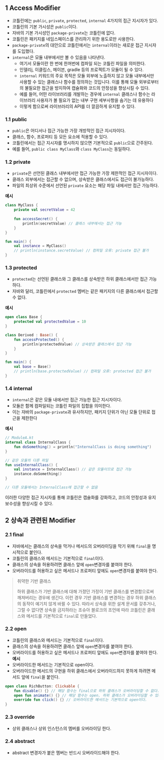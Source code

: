 ## 1 Access Modifier

- 코틀린에는 `public`, `private`, `protected`, `internal` 4가지의 접근 지시자가 있다.
- 코틀린의 기본 가시성은 `public`이다.
- 자바의 기본 가시성인 `package-private`는 코틀린에 없다.
- 코틀린은 패키지를 네임스페이스를 관리하기 위한 용도로만 사용한다.
- `package-private`의 대안으로 코틀린에서는 `internal`이라는 새로운 접근 지시자를 도입했다.
- `internal`은 모듈 내부에서만 볼 수 있음을 나타낸다.
	- 여기서 모듈이란 한 번에 한꺼번에 컴파일 되는 코틀린 파일을 의미한다.
	- 인델리j, 이클립스, 메이븐, gradle 등의 프로젝트가 모듈이 될 수 있다.
	- `internal` 키워드의 주요 목적은 모듈 외부에 노출하지 않고 모듈 내부에서만 사용할 수 있는 클래스나 함수를 정의하는 것입니다. 이를 통해 모듈 외부로부터의 불필요한 접근을 방지하여 캡슐화와 코드의 안정성을 향상시킬 수 있다.
	- 예를 들어, 어떤 라이브러리를 개발하는 경우에 `internal` 클래스나 함수는 라이브러리 사용자가 볼 필요가 없는 내부 구현 세부사항을 숨기는 데 유용하다
	- 이렇게 함으로써 라이브러리의 API를 더 깔끔하게 유지할 수 있다.



### 1.1 public

- `public`은 어디서나 접근 가능한 가장 개방적인 접근 지시자이다.
- 클래스, 함수, 프로퍼티 등 모든 요소에 적용할 수 있다.
- 코틀린에서는 접근 지시자를 명시하지 않으면 기본적으로 `public`으로 간주된다.
- 예를 들어, `public class MyClass`와 `class MyClass`는 동일하다.



### 1.2 private

- `private`은 선언된 클래스 내부에서만 접근 가능한 가장 제한적인 접근 지시자이다.
- 클래스 외부에서는 접근할 수 없으며, 상속받은 클래스에서도 접근이 불가능하다.
- 파일의 최상위 수준에서 선언된 `private` 요소는 해당 파일 내에서만 접근 가능하다.

**예시**

```kotlin
class MyClass {
    private val secretValue = 42
    
    fun accessSecret() {
        println(secretValue) // 클래스 내부에서는 접근 가능
    }
}

fun main() {
    val instance = MyClass()
    // println(instance.secretValue) // 컴파일 오류: private 접근 불가
}
```



### 1.3 protected

- `protected`는 선언된 클래스와 그 클래스를 상속받은 하위 클래스에서만 접근 가능하다.
- 자바와 달리, 코틀린에서 `protected` 멤버는 같은 패키지의 다른 클래스에서 접근할 수 없다.



**예시**

```kotlin
open class Base {
    protected val protectedValue = 10
}

class Derived : Base() {
    fun accessProtected() {
        println(protectedValue) // 상속받은 클래스에서 접근 가능
    }
}

fun main() {
    val base = Base()
    // println(base.protectedValue) // 컴파일 오류: protected 접근 불가
}
```



### 1.4 internal

- `internal`은 같은 모듈 내에서만 접근 가능한 접근 지시자이다.
- 모듈은 함께 컴파일되는 코틀린 파일의 집합을 의미한다.
- 이는 자바의 `package-private`과 유사하지만, 패키지 단위가 아닌 모듈 단위로 접근을 제한한다



**예시**

```kotlin
// ModuleA.kt
internal class InternalClass {
    fun doSomething() = println("InternalClass is doing something")
}

// 같은 모듈의 다른 파일
fun useInternalClass() {
    val instance = InternalClass() // 같은 모듈이므로 접근 가능
    instance.doSomething()
}

// 다른 모듈에서는 InternalClass에 접근할 수 없음
```

이러한 다양한 접근 지시자를 통해 코틀린은 캡슐화를 강화하고, 코드의 안정성과 유지보수성을 향상시킬 수 있다.



## 2 상속과 관련된 Modifier

### 2.1 final

- 자바에서는 클래스의 상속을 막거나 메서드의 오버라이딩을 막기 위해 `final`을 명시적으로 붙인다.
- 코틀린의 클래스와 메서드는 기본적으로  `final`이다.
- 클래스의 상속을 허용하려면 클래스 앞에 `open`변경자를 붙여야 한다.
- 오버라이드를 허용하고 싶은 메서드나 프로퍼티 앞에도 `open`변경자를 붙여야 한다.
> 취약한 기반 클래스
>
> 하위 클래스가 기반 클래스에 대해 가졌던 가정이 기반 클래스를 변경함으로써 깨져버리는 경우에 생긴다. 이런 경우 기반 클래스를 변경하는 경우 하위 클래스의 동작이 예기치 않게 바뀔 수 있다. 따라서 상속을 위한 설계 문서를 갖추거나, 그럴 수 없다면 상속을 금지하라는 조슈아 블로크의 조언에 따라 코틀린은 클래스와 메서드를 기본적으로  `final`로 만들었다.



### 2.2 open

- 코틀린의 클래스와 메서드는 기본적으로  `final`이다.
- 클래스의 상속을 허용하려면 클래스 앞에 `open`변경자를 붙여야 한다.
- 오버라이드를 허용하고 싶은 메서드나 프로퍼티 앞에도 `open`변경자를 붙여야 한다.
**예시**
- 오버라이드한 메서드는 기본적으로 open이다.
- 오버라이드한 메서드의 구현을 하위 클래스에서 오버라이드하지 못하게 하려면 메서드 앞에 `final`을 붙인다.
```kotlin
open class RichButton: Clickable {
    fun disable() {} // 해당 함수는 final으로 하위 클래스가 오버라이딩할 수 없다.
    open fun animate() {} // 해당 함수는 open. 하위 클래스가 오버라이딩할 수 있다.
    override fun click() {} // 오버라이드한 메서드는 기본적으로 open이다.
}
```



### 2.3 override

- 상위 클래스나 상위 인스턴스의 멤버를 오버라이딩 한다.



### 2.4 abstract

- abstract 변경자가 붙은 멤버는 반드시 오버라이드해야 한다.